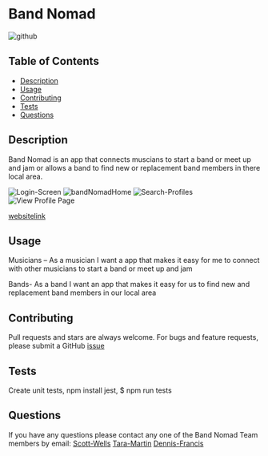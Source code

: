 
# Band Nomad
  
  ![github](https://img.shields.io/badge/license-APACHE%202.0-blue.svg)

  ## Table of Contents
  * [Description](#description)
  * [Usage](#usage)
  * [Contributing](#contributing)
  * [Tests](#tests)
  * [Questions](#questions)
 

  ## Description
Band Nomad is an app that connects muscians to start a band or meet up and jam or allows a band to find new or replacement band members in there local area.

![Login-Screen](https://user-images.githubusercontent.com/57837212/108580195-71b3d980-72f8-11eb-8185-52c5fbac38af.PNG)
![bandNomadHome](https://user-images.githubusercontent.com/57837212/108580236-a6279580-72f8-11eb-88d1-7845ea9d8e70.PNG)
![Search-Profiles](https://user-images.githubusercontent.com/57837212/108580435-6f9e4a80-72f9-11eb-965d-073847132ad3.PNG)
![View Profile Page](https://user-images.githubusercontent.com/57837212/108580547-ec312900-72f9-11eb-905e-f24776d90c17.PNG)
 

  [websitelink](https://fathomless-woodland-46781.herokuapp.com/)


  ## Usage
Musicians – As a musician I want a app that makes it easy for me to connect with other musicians to start a band or meet up and jam
 
Bands- As a band I want an app that makes it easy for us to find new and replacement band members in our local area


  ## Contributing
  Pull requests and stars are always welcome. For bugs and feature requests, please submit a GitHub [issue](https://github.com/dnfrancis22/band-nomad/issues)

  ## Tests
  Create unit tests,
  npm install jest,
  $ npm run tests
  
  ## Questions
  If you have any questions please contact any one of the Band Nomad Team members by email: 
  [Scott-Wells](scottpwells@gmail.com) [Tara-Martin](martin.tara117@gmail.com) [Dennis-Francis](dnfrancis22@gmail.com)

